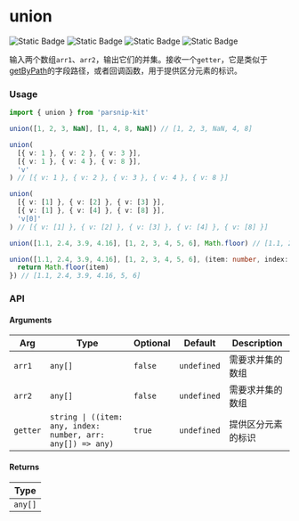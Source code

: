 # union
![Static Badge](https://img.shields.io/badge/Statement%20Coverage-100.00%-brightgreen) ![Static Badge](https://img.shields.io/badge/Branch%20Coverage-100.00%-brightgreen) ![Static Badge](https://img.shields.io/badge/Function%20Coverage-100.00%-brightgreen) ![Static Badge](https://img.shields.io/badge/Line%20Coverage-100.00%-brightgreen)
      
输入两个数组`arr1`、`arr2`，输出它们的并集。接收一个`getter`，它是类似于[getByPath](../object/getByPath)的字段路径，或者回调函数，用于提供区分元素的标识。

### Usage

```ts
import { union } from 'parsnip-kit'

union([1, 2, 3, NaN], [1, 4, 8, NaN]) // [1, 2, 3, NaN, 4, 8]

union(
  [{ v: 1 }, { v: 2 }, { v: 3 }],
  [{ v: 1 }, { v: 4 }, { v: 8 }],
  'v'
) // [{ v: 1 }, { v: 2 }, { v: 3 }, { v: 4 }, { v: 8 }]

union(
  [{ v: [1] }, { v: [2] }, { v: [3] }],
  [{ v: [1] }, { v: [4] }, { v: [8] }],
  'v[0]'
) // [{ v: [1] }, { v: [2] }, { v: [3] }, { v: [4] }, { v: [8] }]

union([1.1, 2.4, 3.9, 4.16], [1, 2, 3, 4, 5, 6], Math.floor) // [1.1, 2.4, 3.9, 4.16, 5, 6]

union([1.1, 2.4, 3.9, 4.16], [1, 2, 3, 4, 5, 6], (item: number, index: number, arr: number[]) => {
  return Math.floor(item)
}) // [1.1, 2.4, 3.9, 4.16, 5, 6]
```


### API

#### Arguments

| Arg | Type | Optional | Default | Description |
| --- | --- | --- | --- | --- |
| `arr1` | `any[]` | `false` | `undefined` | 需要求并集的数组  |
| `arr2` | `any[]` | `false` | `undefined` | 需要求并集的数组  |
| `getter` | `string \| ((item: any, index: number, arr: any[]) => any)` | `true` | `undefined` | 提供区分元素的标识  |

#### Returns

| Type |
| ---  |
| `any[]`  |